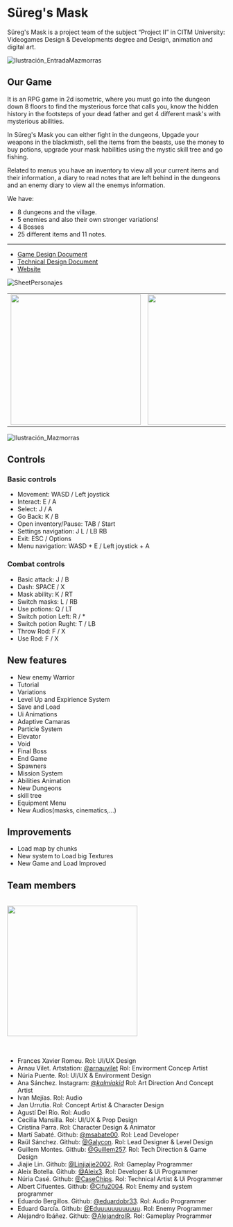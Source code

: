 # Süreg's Mask 

Süreg's Mask is a project team of the subject “Project II” in CITM University: Videogames Design & Developments degree and Design, animation and digital art. 

![Ilustración_EntradaMazmorras](https://github.com/SouthWest-Studios/Suregs-Mask/assets/125640148/fc02a6ac-8870-4716-8a30-9997bb68e1f2)
<br>

## Our Game

It is an RPG game in 2d isometric, where you must go into the dungeon down 8 floors to find the mysterious force that calls you, know the hidden history in the footsteps of your dead father and get 4 different mask's with mysterious abilities.

In Süreg's Mask you can either fight in the dungeons, Upgade your weapons in the blackmisth, sell the items from the beasts, use the money to buy potions, upgrade your mask habilities using the mystic skill tree and go fishing.

Related to menus you have an inventory to view all your current items and their information, a diary to read notes that are left behind in the dungeons and an enemy diary to view all the enemys information.

We have:
- 8 dungeons and the village.
- 5 enemies and also their own stronger variations!
- 4 Bosses
- 25 different items and 11 notes.
<hr>

- [Game Design Document](https://southwest-studios.github.io/Suregs-Mask/files/GDD.pdf)
- [Technical Design Document](https://southwest-studios.github.io/Suregs-Mask/files/TDD.pdf)
- [Website](https://southwest-studios.github.io/Suregs-Mask/)

![SheetPersonajes](https://github.com/SouthWest-Studios/Suregs-Mask/assets/125640148/f45bbf54-584b-4e27-a229-cb90556e20e8)


<table border="0">
 <tr border="0">
    <td border="0"><img src="https://github.com/SouthWest-Studios/Suregs-Mask/assets/71668554/c6f9b557-3c58-4d3f-84e9-92e9e5ed84d6" width="300px">
</td>
    <td border="0"><img src="https://github.com/SouthWest-Studios/Suregs-Mask/assets/71668554/74fa51e2-8136-4f9c-aac5-847f23185a5b" width="300px"></td>
 </tr>
</table>




![Ilustración_Mazmorras](https://github.com/SouthWest-Studios/Suregs-Mask/assets/125640148/bdf38668-877e-4d6b-a036-3fb194995225)



## Controls
### Basic controls
- Movement: WASD / Left joystick
- Interact: E / A
- Select: J / A
- Go Back: K / B
- Open inventory/Pause: TAB / Start
- Settings navigation: J L / LB RB
- Exit: ESC / Options
- Menu navigation: WASD + E / Left joystick + A

### Combat controls
- Basic attack: J / B
- Dash: SPACE / X
- Mask ability: K / RT
- Switch masks: L / RB
- Use potions: Q / LT
- Switch potion Left: R / *
- Switch potion Rught: T / LB
- Throw Rod: F / X
- Use Rod: F / X

## New features
- New enemy Warrior
- Tutorial
- Variations
- Level Up and Expirience System
- Save and Load
- Ui Animations
- Adaptive Camaras
- Particle System
- Elevator
- Void
- Final Boss
- End Game
- Spawners
- Mission System
- Abilities Animation
- New Dungeons
- skill tree
- Equipment Menu
- New Audios(masks, cinematics,...)


## Improvements
- Load map by chunks
- New system to Load big Textures
- New Game and Load Improved


## Team members

<br>

<img src="https://github.com/SouthWest-Studios/Suregs-Mask/assets/71668554/50560936-a985-40c1-a499-22cae846566a" width="300px">

<br>
<br>
<br>

- Frances Xavier Romeu. Rol: UI/UX Design
- Arnau Vilet. Artstation: [@arnauvilet](https://www.artstation.com/arnauvilet) Rol: Envirorment Concep Artist
- Núria Puente.  Rol: UI/UX & Envirorment Design
- Ana Sánchez. Instagram: [@_kalmiakid_](https://www.instagram.com/_kalmiakid_?igsh=bm9tcXY4ejJmNnVn&utm_source=qr) Rol: Art Direction And Concept Artist
- Ivan Mejías. Rol: Audio
- Jan Urrutia. Rol: Concept Artist & Character Design
- Agustí Del Río. Rol: Audio
- Cecilia Mansilla. Rol: UI/UX & Prop Design
- Cristina Parra. Rol: Character Design & Animator
- Martí Sabaté. Github: [@msabate00](https://github.com/msabate00). Rol: Lead Developer
- Raül Sánchez. Github: [@Galycon]([https://github.com/msabate00](https://github.com/Galycon)). Rol: Lead Designer & Level Design
- Guillem Montes. Github: [@Guillem257](https://github.com/Guillem257). Rol: Tech Direction & Game Design
- Jiajie Lin. Github: [@Linjiajie2002](https://github.com/Linjiajie2002). Rol: Gameplay Programmer
- Aleix Botella. Github: [@Aleix3](https://github.com/Aleix3). Rol: Developer & Ui Programmer
- Núria Casé. Github: [@CaseChips](https://github.com/CaseChips). Rol: Technical Artist & Ui Programmer
- Albert Cifuentes. Github: [@Cifu2004](https://github.com/Cifu2004). Rol: Enemy and system programmer
- Eduardo Bergillos. Github: [@eduardobr33](https://github.com/eduardobr33). Rol: Audio Programmer
- Eduard García. Github: [@Eduuuuuuuuuuuu](https://github.com/Eduuuuuuuuuuuu). Rol: Enemy Programmer
- Alejandro Ibáñez. Github: [@AlejandroIR](https://github.com/AlejandroIR). Rol: Gameplay Programmer




               
